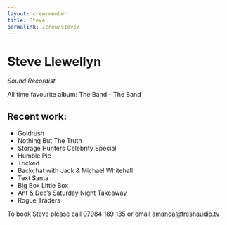 ```yaml
---
layout: crew-member
title: Steve
permalink: /crew/steve/
---
```


# Steve Llewellyn
_Sound Recordist_

All time favourite album: The Band - The Band

## Recent work:
+ Goldrush
+ Nothing But The Truth
+ Storage Hunters Celebrity Special
+ Humble Pie
+ Tricked
+ Backchat with Jack & Michael Whitehall
+ Text Santa
+ Big Box Little Box
+ Ant & Dec’s Saturday Night Takeaway
+ Rogue Traders

To book Steve please call [07984 189 135](tel:+447984189135) or email [amanda@freshaudio.tv](mailto:amanda@freshaudio.tv)